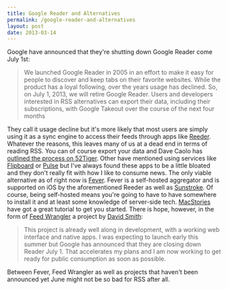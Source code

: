 ```yaml
---
title: Google Reader and Alternatives
permalink: /google-reader-and-alternatives
layout: post
date: 2013-03-14
---
```


Google have announced that they're shutting down Google Reader come July 1st: 

> We launched Google Reader in 2005 in an effort to make it easy for people to discover and keep tabs on their favorite websites. While the product has a loyal following, over the years usage has declined. So, on July 1, 2013, we will retire Google Reader. Users and developers interested in RSS alternatives can export their data, including their subscriptions, with Google Takeout over the course of the next four months

They call it usage decline but it's more likely that most users are simply using it as a sync engine to access their feeds through apps like [Reeder](http://reederapp.com/). Whatever the reasons, this leaves many of us at a dead end in terms of reading RSS. You can of course export your data and Dave Caolo has [outlined the process on 52Tiger](http://52tiger.net/daily-tip-export-your-feeds-from-google-reader/). Other have mentioned using services like [Flipboard](http://flipboard.com/) or [Pulse](https://www.pulse.me/) but I've always found these apps to be a little bloated and they don't really fit with how I like to consume news. The only viable alternative as of right now is [Fever](http://www.feedafever.com/). Fever is a self-hosted aggregator and is supported on iOS by the aforementioned Reeder as well as [Sunstroke](https://itunes.apple.com/ca/app/sunstroke/id488564806?mt=8). Of course, being self-hosted means you're going to have to have somewhere to install it and at least some knowledge of server-side tech. [MacStories](http://www.macstories.net/tutorials/how-anyone-can-install-fever-in-ten-minutes/) have got a great tutorial to get you started. There is hope, however, in the form of [Feed Wrangler](http://feedwrangler.net/) a project by [David Smith](https://alpha.app.net/davidsmith): 

> This project is already well along in development, with a working web interface and native apps. I was expecting to launch early this summer but Google has announced that they are closing down Reader July 1. That accelerates my plans and I am now working to get ready for public consumption as soon as possible.

Between Fever, Feed Wrangler as well as projects that haven't been announced yet June might not be so bad for RSS after all.